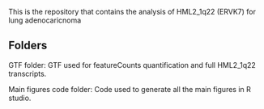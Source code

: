 This is the repository that contains the analysis of HML2_1q22 (ERVK7) for lung adenocaricnoma

## Folders

GTF folder: GTF used for featureCounts quantification and full HML2_1q22 transcripts.

Main figures code folder: Code used to generate all the main figures in R studio.
